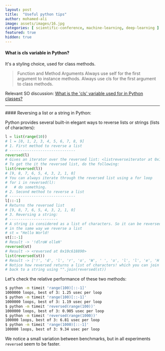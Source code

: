 ```yaml
---
layout: post
title:  "Useful python tips"
author: mohamed-ali
image: assets/images/16.jpg
categories: [ scientific-conference, machine-learning, deep-learning ]
featured: true
hidden: true
---
```


#### What is cls variable in Python?
It's a styling choice, used for class methods.

> Function and Method Arguments
Always use self for the first argument to instance methods.
Always use cls for the first argument to class methods.

Relevant SO discussion: <a href="https://stackoverflow.com/questions/4613000/what-is-the-cls-variable-used-for-in-python-classes">What is the 'cls' variable used for in Python classes?</a>
<hr>
#### Reversing a list or a string in Python:

Python provides several built-in elegant ways to reverse lists or strings (lists of characters):

```python
l = list(range(10))
# l = [0, 1, 2, 3, 4, 5, 6, 7, 8, 9]
# 1. First method to reverse a list
# ------------------------------
reversed(l)
# Gives an iterator over the reversed list: <listreverseiterator at 0x10c5d4c10>
# To get the it the reversed list, do the following:
list(reversed(l))
# [9, 8, 7, 6, 5, 4, 3, 2, 1, 0]
# You can always iterate through the reversed list using a for loop
# for i in reversed(l):
#   # do something. 
# 2. Second method to reverse a list
# ------------------------------
l[::-1]
# Returns the reversed list
# [9, 8, 7, 6, 5, 4, 3, 2, 1, 0]
# 3. Reversing a string:
# ----------------------
# A string is considered as a list of characters. So it can be reversed
# in the same way we reverse a list
# st = "Hello World!
st[::-1]
# Result -> '!dlroW olleH'
reversed(st)
# Result -> <reversed at 0x10c618890>
list(reversed(st))
# Result -> ['!', 'd', 'l', 'r', 'o', 'W', ' ', 'o', 'l', 'l', 'e', 'H']
# Notice how reversed returns a list of characters! which you can join
# back to a string using "".join(reversed(st))
```
Let's check the relative performance of these two methods:
```bash
$ python -m timeit 'range(100)[::-1]'
1000000 loops, best of 3: 1.25 usec per loop
$ python -m timeit 'range(100)[::-1]'
1000000 loops, best of 3: 1.19 usec per loop
$ python -m timeit 'reversed(range(100))'
1000000 loops, best of 3: 0.905 usec per loop
$ python -m timeit 'reversed(range(1000))'
100000 loops, best of 3: 6.81 usec per loop
$ python -m timeit 'range(1000)[::-1]'
100000 loops, best of 3: 9.34 usec per loop
```
We notice a small variation between benchmarks, but in all experiments `reversed` seem to be faster.
